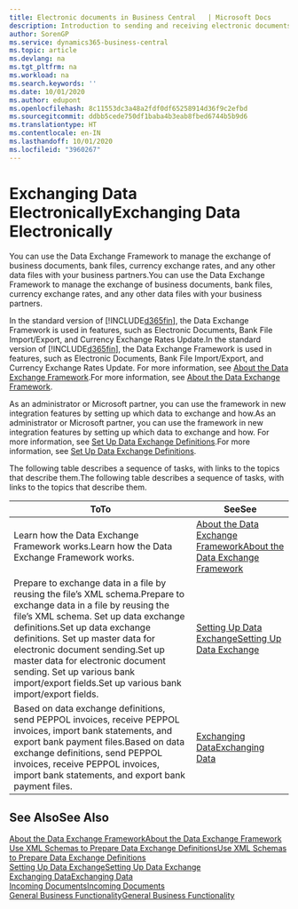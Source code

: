```yaml
---
title: Electronic documents in Business Central   | Microsoft Docs
description: Introduction to sending and receiving electronic documents in Business Central.
author: SorenGP
ms.service: dynamics365-business-central
ms.topic: article
ms.devlang: na
ms.tgt_pltfrm: na
ms.workload: na
ms.search.keywords: ''
ms.date: 10/01/2020
ms.author: edupont
ms.openlocfilehash: 8c11553dc3a48a2fdf0df65258914d36f9c2efbd
ms.sourcegitcommit: ddbb5cede750df1baba4b3eab8fbed6744b5b9d6
ms.translationtype: HT
ms.contentlocale: en-IN
ms.lasthandoff: 10/01/2020
ms.locfileid: "3960267"
---
```

# <a name="exchanging-data-electronically"></a><span data-ttu-id="c9b97-103">Exchanging Data Electronically</span><span class="sxs-lookup"><span data-stu-id="c9b97-103">Exchanging Data Electronically</span></span>
<span data-ttu-id="c9b97-104">You can use the Data Exchange Framework to manage the exchange of business documents, bank files, currency exchange rates, and any other data files with your business partners.</span><span class="sxs-lookup"><span data-stu-id="c9b97-104">You can use the Data Exchange Framework to manage the exchange of business documents, bank files, currency exchange rates, and any other data files with your business partners.</span></span>

<span data-ttu-id="c9b97-105">In the standard version of [!INCLUDE[d365fin](includes/d365fin_md.md)], the Data Exchange Framework is used in features, such as Electronic Documents, Bank File Import/Export, and Currency Exchange Rates Update.</span><span class="sxs-lookup"><span data-stu-id="c9b97-105">In the standard version of [!INCLUDE[d365fin](includes/d365fin_md.md)], the Data Exchange Framework is used in features, such as Electronic Documents, Bank File Import/Export, and Currency Exchange Rates Update.</span></span> <span data-ttu-id="c9b97-106">For more information, see [About the Data Exchange Framework](across-about-the-data-exchange-framework.md).</span><span class="sxs-lookup"><span data-stu-id="c9b97-106">For more information, see [About the Data Exchange Framework](across-about-the-data-exchange-framework.md).</span></span>

<span data-ttu-id="c9b97-107">As an administrator or Microsoft partner, you can use the framework in new integration features by setting up which data to exchange and how.</span><span class="sxs-lookup"><span data-stu-id="c9b97-107">As an administrator or Microsoft partner, you can use the framework in new integration features by setting up which data to exchange and how.</span></span> <span data-ttu-id="c9b97-108">For more information, see [Set Up Data Exchange Definitions](across-how-to-set-up-data-exchange-definitions.md).</span><span class="sxs-lookup"><span data-stu-id="c9b97-108">For more information, see [Set Up Data Exchange Definitions](across-how-to-set-up-data-exchange-definitions.md).</span></span>

<span data-ttu-id="c9b97-109">The following table describes a sequence of tasks, with links to the topics that describe them.</span><span class="sxs-lookup"><span data-stu-id="c9b97-109">The following table describes a sequence of tasks, with links to the topics that describe them.</span></span>  

|<span data-ttu-id="c9b97-110">To</span><span class="sxs-lookup"><span data-stu-id="c9b97-110">To</span></span>|<span data-ttu-id="c9b97-111">See</span><span class="sxs-lookup"><span data-stu-id="c9b97-111">See</span></span>|  
|--------|---------|  
|<span data-ttu-id="c9b97-112">Learn how the Data Exchange Framework works.</span><span class="sxs-lookup"><span data-stu-id="c9b97-112">Learn how the Data Exchange Framework works.</span></span>|[<span data-ttu-id="c9b97-113">About the Data Exchange Framework</span><span class="sxs-lookup"><span data-stu-id="c9b97-113">About the Data Exchange Framework</span></span>](across-about-the-data-exchange-framework.md)|  
|<span data-ttu-id="c9b97-114">Prepare to exchange data in a file by reusing the file’s XML schema.</span><span class="sxs-lookup"><span data-stu-id="c9b97-114">Prepare to exchange data in a file by reusing the file’s XML schema.</span></span> <span data-ttu-id="c9b97-115">Set up data exchange definitions.</span><span class="sxs-lookup"><span data-stu-id="c9b97-115">Set up data exchange definitions.</span></span> <span data-ttu-id="c9b97-116">Set up master data for electronic document sending.</span><span class="sxs-lookup"><span data-stu-id="c9b97-116">Set up master data for electronic document sending.</span></span> <span data-ttu-id="c9b97-117">Set up various bank import/export fields.</span><span class="sxs-lookup"><span data-stu-id="c9b97-117">Set up various bank import/export fields.</span></span>|[<span data-ttu-id="c9b97-118">Setting Up Data Exchange</span><span class="sxs-lookup"><span data-stu-id="c9b97-118">Setting Up Data Exchange</span></span>](across-set-up-data-exchange.md)|  
|<span data-ttu-id="c9b97-119">Based on data exchange definitions, send PEPPOL invoices, receive PEPPOL invoices, import bank statements, and export bank payment files.</span><span class="sxs-lookup"><span data-stu-id="c9b97-119">Based on data exchange definitions, send PEPPOL invoices, receive PEPPOL invoices, import bank statements, and export bank payment files.</span></span>|[<span data-ttu-id="c9b97-120">Exchanging Data</span><span class="sxs-lookup"><span data-stu-id="c9b97-120">Exchanging Data</span></span>](across-exchange-data.md)|  

## <a name="see-also"></a><span data-ttu-id="c9b97-121">See Also</span><span class="sxs-lookup"><span data-stu-id="c9b97-121">See Also</span></span>  
[<span data-ttu-id="c9b97-122">About the Data Exchange Framework</span><span class="sxs-lookup"><span data-stu-id="c9b97-122">About the Data Exchange Framework</span></span>](across-about-the-data-exchange-framework.md)  
[<span data-ttu-id="c9b97-123">Use XML Schemas to Prepare Data Exchange Definitions</span><span class="sxs-lookup"><span data-stu-id="c9b97-123">Use XML Schemas to Prepare Data Exchange Definitions</span></span>](across-how-to-use-xml-schemas-to-prepare-data-exchange-definitions.md)  
[<span data-ttu-id="c9b97-124">Setting Up Data Exchange</span><span class="sxs-lookup"><span data-stu-id="c9b97-124">Setting Up Data Exchange</span></span>](across-set-up-data-exchange.md)  
[<span data-ttu-id="c9b97-125">Exchanging Data</span><span class="sxs-lookup"><span data-stu-id="c9b97-125">Exchanging Data</span></span>](across-exchange-data.md)  
[<span data-ttu-id="c9b97-126">Incoming Documents</span><span class="sxs-lookup"><span data-stu-id="c9b97-126">Incoming Documents</span></span>](across-income-documents.md)  
[<span data-ttu-id="c9b97-127">General Business Functionality</span><span class="sxs-lookup"><span data-stu-id="c9b97-127">General Business Functionality</span></span>](ui-across-business-areas.md)
